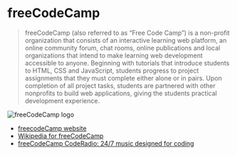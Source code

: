 # freeCodeCamp
> freeCodeCamp (also referred to as “Free Code Camp”) is a non-profit organization that consists of an interactive learning web 
platform, an online community forum, chat rooms, online publications and local organizations that intend to make learning web 
development accessible to anyone. Beginning with tutorials that introduce students to HTML, CSS and JavaScript, students progress 
to project assignments that they must complete either alone or in pairs. Upon completion of all project tasks, students are 
partnered with other nonprofits to build web applications, giving the students practical development experience.

![freeCodeCamp logo](https://upload.wikimedia.org/wikipedia/commons/3/39/FreeCodeCamp_logo.png)

* [freecodeCamp website](https://www.freecodecamp.org)
* [Wikipedia for freeCodeCamp](https://en.wikipedia.org/wiki/FreeCodeCamp)
* [freeCodeCamp CodeRadio: 24/7 music designed for coding](https://coderadio.freecodecamp.org)
